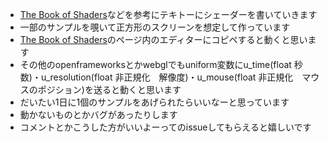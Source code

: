 - [The Book of Shaders](https://thebookofshaders.com)などを参考にテキトーにシェーダーを書いていきます
- 一部のサンプルを覗いて正方形のスクリーンを想定して作っています
- [The Book of Shaders](https://thebookofshaders.com)のページ内のエディターにコピペすると動くと思います
- その他のopenframeworksとかwebglでもuniform変数にu_time(float 秒数)・u_resolution(float 非正規化　解像度)・u_mouse(float 非正規化　マウスのポジション)を送ると動くと思います
- だいたい1日に1個のサンプルをあげられたらいいなーと思っています
- 動かないものとかバグがあったりします
- コメントとかこうした方がいいよーってのissueしてもらえると嬉しいです